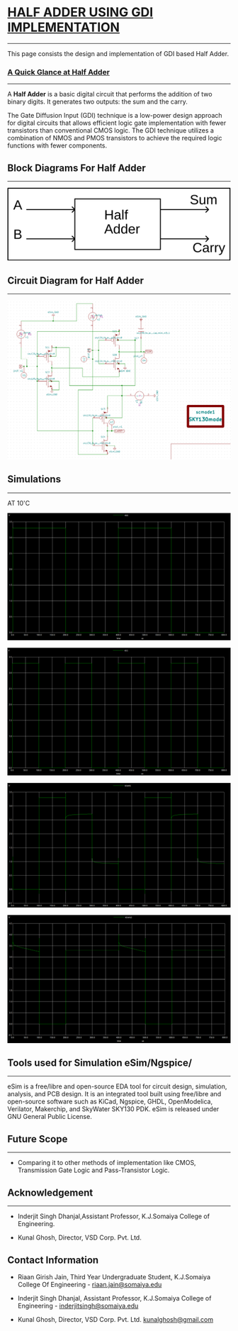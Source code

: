 #  [HALF ADDER USING GDI IMPLEMENTATION](https://github.com/RX-N/GdiHalfAdder)
____________________________________________________________________________________________________________________________________________
This page consists the design and implementation of GDI based Half Adder.




### [A Quick Glance at Half Adder](https://github.com/RX-N/GdiHalfAdder/blob/main/DOCUMENTS/Riaan%20Jain%20Stage%201%20Submission.pdf)
***
A **Half Adder** is a basic digital circuit that performs the addition of two binary digits. It generates two outputs: the sum and the carry. 

The Gate Diffusion Input (GDI) technique is a low-power design approach for digital circuits that allows efficient logic gate implementation with fewer transistors than conventional CMOS logic. The GDI technique utilizes a combination of NMOS and PMOS transistors to achieve the required logic functions with fewer components.

## Block Diagrams For Half Adder

***

 
![img 1](https://github.com/RX-N/GdiHalfAdder/blob/main/Images/Half-adder-block-diagram.png)



## Circuit Diagram for Half Adder

***
![Screenshot from 2024-11-04 21-35-51](https://github.com/RX-N/GdiHalfAdder/blob/main/Images/Half-adder-circuit.png)

## Simulations

***
AT 10'C

![Screenshot from 2024-11-04 22-04-24](https://github.com/RX-N/GdiHalfAdder/blob/main/Images/Screenshot%202024-11-08%20153909.png)

![Screenshot from 2024-11-04 22-04-24](https://github.com/RX-N/GdiHalfAdder/blob/main/Images/Screenshot%202024-11-08%20153850.png)

![Screenshot from 2024-11-04 22-04-24](https://github.com/RX-N/GdiHalfAdder/blob/main/Images/Screenshot%202024-11-08%20153822.png)

![Screenshot from 2024-11-04 22-02-35](https://github.com/RX-N/GdiHalfAdder/blob/main/Images/Screenshot%202024-11-08%20153800.png)

## Tools used for Simulation eSim/Ngspice/
***

eSim is a free/libre and open-source EDA tool for circuit design, simulation, analysis, and PCB design. It is an integrated tool built using free/libre and open-source software such as KiCad, Ngspice, GHDL, OpenModelica, Verilator, Makerchip, and SkyWater SKY130 PDK. eSim is released under GNU General Public License.


## Future Scope

***

* Comparing it to other methods of implementation like CMOS, Transmission Gate Logic and Pass-Transistor Logic.

## Acknowledgement

***
* Inderjit Singh Dhanjal,Assistant Professor, K.J.Somaiya College of Engineering.

* Kunal Ghosh, Director, VSD Corp. Pvt. Ltd.


## Contact Information

* Riaan Girish Jain, Third Year Undergraduate Student, K.J.Somaiya College Of Engineering - riaan.jain@somaiya.edu 

* Inderjit Singh Dhanjal, Assistant Professor, K.J.Somaiya College of Engineering - inderjitsingh@somaiya.edu

* Kunal Ghosh, Director, VSD Corp. Pvt. Ltd. [kunalghosh@gmail.com](mailto:kunalghosh@gmail.com)



















